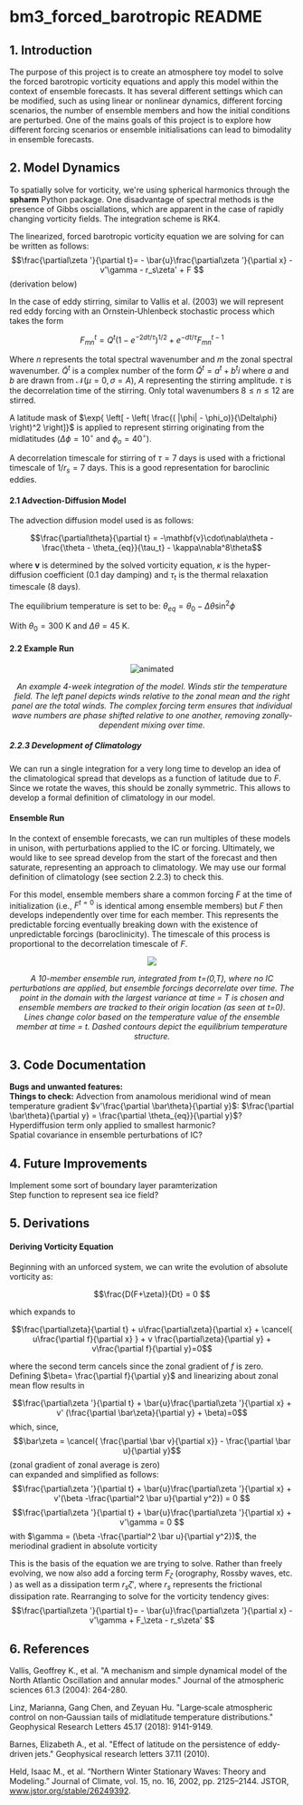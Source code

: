 # bm3_forced_barotropic README

## 1. Introduction
The purpose of this project is to create an atmosphere toy model to solve the forced barotropic vorticity equations and apply this model within the context of ensemble forecasts. It has several different settings which can be modified, such as using linear or nonlinear dynamics, different forcing scenarios, the number of ensemble members and how the initial conditions are perturbed. One of the mains goals of this project is to explore how different forcing scenarios or ensemble initialisations can lead to bimodality in ensemble forecasts.

## 2. Model Dynamics
To spatially solve for vorticity, we're using spherical harmonics through the **spharm** Python package. One disadvantage of spectral methods is the presence of Gibbs osciallations, which are apparent in the case of rapidly changing vorticity fields. The integration scheme is RK4.

The linearized, forced barotropic vorticity equation we are solving for can be written as follows:
$$\frac{\partial\zeta '}{\partial t}= - \bar{u}\frac{\partial\zeta '}{\partial x} - v'\gamma - r_s\zeta' + F $$
(derivation below)

In the case of eddy stirring, similar to Vallis et al. (2003) we will represent red eddy forcing with an Ornstein‐Uhlenbeck stochastic process which takes the form

$$ F_{mn}^{t} = Q^{t} ( 1 - e^{-2dt/\tau} )^{1/2} + e^{-dt/\tau}F_{mn}^{t-1} $$

Where $n$ represents the total spectral wavenumber and $m$ the zonal spectral wavenumber. $\tilde{Q}^t$ is a complex number of the form $\tilde{Q}^t = a^t+ b^t i$ where $a$ and $b$ are drawn from $\mathcal{N}(\mu=0,\sigma=A)$, $A$ representing the stirring amplitude. $\tau$ is the decorrelation time of the stirring. Only total wavenumbers $8\le n \le 12$ are stirred. 

A latitude mask of  $\exp{ \left[ - \left( \frac{( |\phi| - \phi_o)}{\Delta\phi} \right)^2 \right]}$ is applied to represent stirring originating from the midlatitudes ($\Delta\phi=10^\circ$ and $\phi_o=40^\circ$).

A decorrelation timescale for stirring of $\tau=7$ days is used with a frictional timescale of $1/r_s = 7$ days. This is a good representation for baroclinic eddies.


#### 2.1 Advection-Diffusion Model
The advection diffusion model used is as follows:

$$\frac{\partial\theta}{\partial t} = -\mathbf{v}\cdot\nabla\theta - \frac{\theta - \theta_{eq}}{\tau_t} - \kappa\nabla^8\theta$$

where $\mathbf{v}$ is determined by the solved vorticity equation, $\kappa$ is the hyper-diffusion coefficient (0.1 day damping) and $\tau_t$ is the thermal relaxation timescale (8 days). 

The equilibrium temperature is set to be:
$\theta_{eq} = \theta_0 - \Delta\theta\sin^2\phi$

With $\theta_0 = 300$ K and $\Delta\theta=45$ K. 


#### 2.2 Example Run

<p align="center">
  <img src="https://github.com/cdb227/bm3_forced_barotropic/blob/main/images/overview.gif" alt="animated" />
</p>
<p align="center">
  <em>An example 4-week integration of the model. Winds stir the temperature field. The left panel depicts winds relative to the zonal mean and the right panel are the total winds. The complex forcing term ensures that individual wave numbers are phase shifted relative to one another, removing zonally-dependent mixing over time.</em>
</p>


##### 2.2.3 Development of Climatology

We can run a single integration for a very long time to develop an idea of the climatological spread that develops as a function of latitude due to $F$. Since we rotate the waves, this should be zonally symmetric. This allows to develop a formal definition of climatology in our model.

#### Ensemble Run

In the context of ensemble forecasts, we can run multiples of these models in unison, with perturbations applied to the IC or forcing. Ultimately, we would like to see spread develop from the start of the forecast and then saturate, representing an approach to climatology. We may use our formal definition of climatology (see section 2.2.3) to check this.

For this model, ensemble members share a common forcing $F$ at the time of initialization (i.e., $F^{t=0}$ is identical among ensemble members) but $F$ then develops independently over time for each member. This represents the predictable forcing eventually breaking down with the existence of unpredictable forcings (baroclinicity). The timescale of this process is proportional to the decorrelation timescale of $F$.


<p align="center">
  <img src="https://github.com/cdb227/bm3_forced_barotropic/blob/main/images/espread.png"  />
</p>
<p align="center">
  <em>
  A 10-member ensemble run, integrated from t=(0,T), where no IC perturbations are applied, but ensemble forcings decorrelate over time. The point in the domain with the largest variance at time = T is chosen and ensemble members are tracked to their origin location (as seen at t=0). Lines change color based on the temperature value of the ensemble member at time = t. Dashed contours depict the equilibrium temperature structure.
  </em>
</p>

<!-- 
<p align="center">
  <img src="https://github.com/cdb227/bm3_forced_barotropic/blob/main/images/ensemble_sim.png"  />
</p>
<p align="center">
  <em>
  A 200-member ensemble run, where no IC perturbations are applied, but ensemble forcings decorrelate over time. A randomly selected point is used to show how ensemble spread develops over time (second row). The spread over all longitudes at that latitude is also shown (third row). Dashed lines indicate when the ensemble has formally approached the climatological spread. 
  </em>
</p> -->



## 3. Code Documentation

**Bugs and unwanted features:**<br>
**Things to check:** Advection from anamolous meridional wind of mean temperature gradient $v'\frac{\partial \bar\theta}{\partial y}$: $\frac{\partial \bar\theta}{\partial y} = \frac{\partial \theta_{eq}}{\partial y}$?
<br>
Hyperdiffusion term only applied to smallest harmonic? <br>
Spatial covariance in ensemble perturbations of IC?

## 4. Future Improvements
Implement some sort of boundary layer paramterization <br>
Step function to represent sea ice field?

## 5. Derivations

#### Deriving Vorticity Equation

Beginning with an unforced system, we can write the evolution of absolute vorticity as:

$$\frac{D(F+\zeta)}{Dt} = 0 $$

which expands to

$$\frac{\partial\zeta}{\partial t} + u\frac{\partial\zeta}{\partial x} + \cancel{ u\frac{\partial f}{\partial x} } + v \frac{\partial\zeta}{\partial y} + v\frac{\partial f}{\partial y}=0$$

where the second term cancels since the zonal gradient of $f$ is zero. <br>
Defining $\beta= \frac{\partial f}{\partial y}$ and linearizing about zonal mean flow results in

$$\frac{\partial\zeta '}{\partial t} + \bar{u}\frac{\partial\zeta '}{\partial x} + v' (\frac{\partial \bar\zeta}{\partial y} + \beta)=0$$
which, since, 
$$\bar\zeta = \cancel{ \frac{\partial \bar v}{\partial x}} - \frac{\partial \bar u}{\partial y}$$
(zonal gradient of zonal average is zero)<br>
can expanded and simplified as follows:
$$\frac{\partial\zeta '}{\partial t} + \bar{u}\frac{\partial\zeta '}{\partial x} + v'(\beta -\frac{\partial^2 \bar u}{\partial y^2}) = 0 $$
$$\frac{\partial\zeta '}{\partial t} + \bar{u}\frac{\partial\zeta '}{\partial x} + v'\gamma = 0 $$
with $\gamma = (\beta -\frac{\partial^2 \bar u}{\partial y^2})$, the meriodinal gradient in absolute vorticity <br>

This is the basis of the equation we are trying to solve. Rather than freely evolving, we now also add a forcing term $F_\zeta$ (orography, Rossby waves, etc. ) as well as a dissipation term $r_s\zeta'$, where $r_s$ represents the frictional dissipation rate. Rearranging to solve for the vorticity tendency gives:
$$\frac{\partial\zeta '}{\partial t}= - \bar{u}\frac{\partial\zeta '}{\partial x} - v'\gamma + F_\zeta - r_s\zeta' $$

<!-- #### Reproducing L18 climatology -->
<!-- ![Figure 1b of Linz et al (2018), representing the climatology produced by their advection-diffusion model](images/L18_fig1b.PNG) -->

<!-- ![An integration of our model](images/L18_singlerun.png) -->



## 6. References

Vallis, Geoffrey K., et al. "A mechanism and simple dynamical model of the North Atlantic Oscillation and annular modes." Journal of the atmospheric sciences 61.3 (2004): 264-280.

Linz, Marianna, Gang Chen, and Zeyuan Hu. "Large‐scale atmospheric control on non‐Gaussian tails of midlatitude temperature distributions." Geophysical Research Letters 45.17 (2018): 9141-9149.

Barnes, Elizabeth A., et al. "Effect of latitude on the persistence of eddy‐driven jets." Geophysical research letters 37.11 (2010).

Held, Isaac M., et al. “Northern Winter Stationary Waves: Theory and Modeling.” Journal of Climate, vol. 15, no. 16, 2002, pp. 2125–2144. JSTOR, www.jstor.org/stable/26249392.












